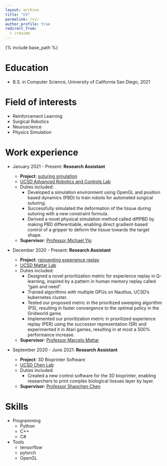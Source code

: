 ```yaml
---
layout: archive
title: "CV"
permalink: /cv/
author_profile: true
redirect_from:
  - /resume
---
```


{% include base_path %}

# Education

- B.S. in Computer Science, University of California San Diego, 2021

# Field of interests

- Reinforcement Learning
- Surgical Robotics
- Neuroscience
- Physics Simulation

# Work experience

- January 2021 - Present: **Research Assistant**

  - **Project**: [suturing simulation](/projects/suturing-sim)
  - [UCSD Advanced Robotics and Controls Lab](https://www.ucsdarclab.com/)
  - Duties included:
    - Developed a simulation environment using OpenGL and position based dynamics (PBD) to train robots for automated surgical suturing.
    - Successfully simulated the deformation of the tissue during suturing with a new constraint formula.
    - Derived a novel physical simulation method called diffPBD by making PBD differentiable, enabling direct gradient-based control of a gripper to deform the tissue towards the target shape. 
  - **Supervisor**: [Professor Michael Yip](https://yip.eng.ucsd.edu/)

- December 2020 - Present: **Research Assistant**

  - **Project**: [reinventing experience replay](/projects/exp-replay)
  - [UCSD Mattar Lab](https://mattarlab.ucsd.edu/)
  - Duties included:
    - Designed a novel prioritization metric for experience replay in Q-learning, inspired by a pattern in human memory replay called “gain and need”.
    - Trained algorithms with multiple GPUs on Nautilus, UCSD’s kubernetes cluster.
    - Tested our proposed metric in the prioritized sweeping algorithm (PS), resulting in faster convergence to the optimal policy in the Gridworld game. 
    - Implemented our prioritization metric in prioritized experience replay (PER) using the successor representation (SR) and experimented it in Atari games, resulting in at most a 500% performance increase.
  - **Supervisor**: [Professor Marcelo Mattar](https://mattarlab.ucsd.edu/)

- September 2020 - June 2021: **Research Assistant**
  - **Project**: 3D Bioprinter Software
  - [UCSD Chen Lab](http://schen.ucsd.edu/lab/)
  - Duties included:
    - Created a new control software for the 3D bioprinter, enabling researchers to print complex biological tissues layer by layer.
  - **Supervisor**: [Professor Shaochen Chen](http://schen.ucsd.edu/)

# Skills

- Programming
  - Python
  - C++
  - C#
- Tools
  - tensorflow
  - pytorch
  - OpenGL